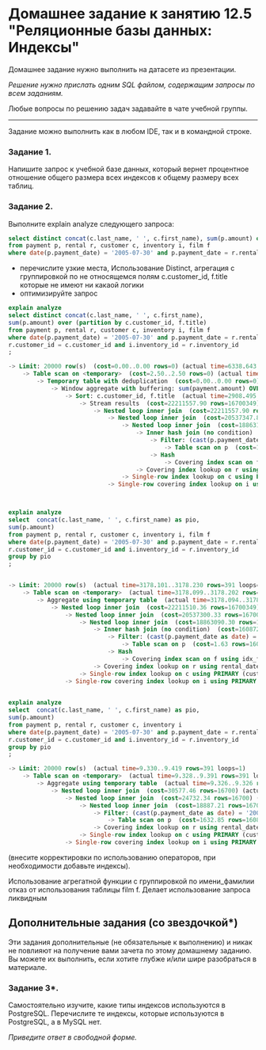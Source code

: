 # Домашнее задание к занятию 12.5 "Реляционные базы данных: Индексы"

Домашнее задание нужно выполнить на датасете из презентации.

*Решение нужно прислать одним SQL файлом, содержащим запросы по всем заданиям.*

Любые вопросы по решению задач задавайте в чате учебной группы.

---

Задание можно выполнить как в любом IDE, так и в командной строке.

### Задание 1.

Напишите запрос к учебной базе данных, который вернет процентное отношение общего размера всех индексов к общему размеру всех таблиц.

### Задание 2.

Выполните explain analyze следующего запроса:
```sql
select distinct concat(c.last_name, ' ', c.first_name), sum(p.amount) over (partition by c.customer_id, f.title)
from payment p, rental r, customer c, inventory i, film f
where date(p.payment_date) = '2005-07-30' and p.payment_date = r.rental_date and r.customer_id = c.customer_id and i.inventory_id = r.inventory_id
```
- перечислите узкие места, Использование Distinct, агрегация с группировкой по не относящемся полям c.customer_id, f.title которые не имеют ни какаой логики
- оптимизируйте запрос 

```sql
explain analyze
select distinct concat(c.last_name, ' ', c.first_name),
sum(p.amount) over (partition by c.customer_id, f.title)
from payment p, rental r, customer c, inventory i, film f
where date(p.payment_date) = '2005-07-30' and p.payment_date = r.rental_date and 
r.customer_id = c.customer_id and i.inventory_id = r.inventory_id
;

-> Limit: 20000 row(s)  (cost=0.00..0.00 rows=0) (actual time=6338.643..6338.735 rows=391 loops=1)
    -> Table scan on <temporary>  (cost=2.50..2.50 rows=0) (actual time=6338.640..6338.706 rows=391 loops=1)
        -> Temporary table with deduplication  (cost=0.00..0.00 rows=0) (actual time=6338.637..6338.637 rows=391 loops=1)
            -> Window aggregate with buffering: sum(payment.amount) OVER (PARTITION BY c.customer_id,f.title )   (actual time=2908.550..6118.442 rows=642000 loops=1)
                -> Sort: c.customer_id, f.title  (actual time=2908.495..2997.623 rows=642000 loops=1)
                    -> Stream results  (cost=22211557.90 rows=16700349) (actual time=0.421..2144.208 rows=642000 loops=1)
                        -> Nested loop inner join  (cost=22211557.90 rows=16700349) (actual time=0.415..1860.647 rows=642000 loops=1)
                            -> Nested loop inner join  (cost=20537347.88 rows=16700349) (actual time=0.411..1635.544 rows=642000 loops=1)
                                -> Nested loop inner join  (cost=18863137.85 rows=16700349) (actual time=0.404..1361.625 rows=642000 loops=1)
                                    -> Inner hash join (no condition)  (cost=1608774.80 rows=16086000) (actual time=0.391..65.670 rows=634000 loops=1)
                                        -> Filter: (cast(p.payment_date as date) = '2005-07-30')  (cost=1.68 rows=16086) (actual time=0.034..6.962 rows=634 loops=1)
                                            -> Table scan on p  (cost=1.68 rows=16086) (actual time=0.021..4.859 rows=16044 loops=1)
                                        -> Hash
                                            -> Covering index scan on f using idx_title  (cost=103.00 rows=1000) (actual time=0.049..0.262 rows=1000 loops=1)
                                    -> Covering index lookup on r using rental_date (rental_date=p.payment_date)  (cost=0.97 rows=1) (actual time=0.001..0.002 rows=1 loops=634000)
                                -> Single-row index lookup on c using PRIMARY (customer_id=r.customer_id)  (cost=0.00 rows=1) (actual time=0.000..0.000 rows=1 loops=642000)
                            -> Single-row covering index lookup on i using PRIMARY (inventory_id=r.inventory_id)  (cost=0.00 rows=1) (actual time=0.000..0.000 rows=1 loops=642000)



explain analyze
select  concat(c.last_name, ' ', c.first_name) as pio,
sum(p.amount)
from payment p, rental r, customer c, inventory i, film f
where date(p.payment_date) = '2005-07-30' and p.payment_date = r.rental_date and 
r.customer_id = c.customer_id and i.inventory_id = r.inventory_id
group by pio
;


-> Limit: 20000 row(s)  (actual time=3178.101..3178.230 rows=391 loops=1)
    -> Table scan on <temporary>  (actual time=3178.099..3178.202 rows=391 loops=1)
        -> Aggregate using temporary table  (actual time=3178.094..3178.094 rows=391 loops=1)
            -> Nested loop inner join  (cost=22211510.36 rows=16700349) (actual time=0.346..1878.471 rows=642000 loops=1)
                -> Nested loop inner join  (cost=20537300.33 rows=16700349) (actual time=0.342..1639.019 rows=642000 loops=1)
                    -> Nested loop inner join  (cost=18863090.30 rows=16700349) (actual time=0.334..1360.363 rows=642000 loops=1)
                        -> Inner hash join (no condition)  (cost=1608727.25 rows=16086000) (actual time=0.322..52.244 rows=634000 loops=1)
                            -> Filter: (cast(p.payment_date as date) = '2005-07-30')  (cost=1.63 rows=16086) (actual time=0.036..6.607 rows=634 loops=1)
                                -> Table scan on p  (cost=1.63 rows=16086) (actual time=0.024..4.688 rows=16044 loops=1)
                            -> Hash
                                -> Covering index scan on f using idx_fk_language_id  (cost=103.00 rows=1000) (actual time=0.037..0.206 rows=1000 loops=1)
                        -> Covering index lookup on r using rental_date (rental_date=p.payment_date)  (cost=0.97 rows=1) (actual time=0.001..0.002 rows=1 loops=634000)
                    -> Single-row index lookup on c using PRIMARY (customer_id=r.customer_id)  (cost=0.00 rows=1) (actual time=0.000..0.000 rows=1 loops=642000)
                -> Single-row covering index lookup on i using PRIMARY (inventory_id=r.inventory_id)  (cost=0.00 rows=1) (actual time=0.000..0.000 rows=1 loops=642000)

                
explain analyze
select  concat(c.last_name, ' ', c.first_name) as pio,
sum(p.amount)
from payment p, rental r, customer c, inventory i
where date(p.payment_date) = '2005-07-30' and p.payment_date = r.rental_date and 
r.customer_id = c.customer_id and i.inventory_id = r.inventory_id
group by pio
;                

-> Limit: 20000 row(s)  (actual time=9.330..9.419 rows=391 loops=1)
    -> Table scan on <temporary>  (actual time=9.328..9.391 rows=391 loops=1)
        -> Aggregate using temporary table  (actual time=9.326..9.326 rows=391 loops=1)
            -> Nested loop inner join  (cost=30577.46 rows=16700) (actual time=0.076..8.603 rows=642 loops=1)
                -> Nested loop inner join  (cost=24732.34 rows=16700) (actual time=0.073..7.794 rows=642 loops=1)
                    -> Nested loop inner join  (cost=18887.21 rows=16700) (actual time=0.065..7.097 rows=642 loops=1)
                        -> Filter: (cast(p.payment_date as date) = '2005-07-30')  (cost=1632.85 rows=16086) (actual time=0.051..5.628 rows=634 loops=1)
                            -> Table scan on p  (cost=1632.85 rows=16086) (actual time=0.039..4.176 rows=16044 loops=1)
                        -> Covering index lookup on r using rental_date (rental_date=p.payment_date)  (cost=0.97 rows=1) (actual time=0.001..0.002 rows=1 loops=634)
                    -> Single-row index lookup on c using PRIMARY (customer_id=r.customer_id)  (cost=0.25 rows=1) (actual time=0.001..0.001 rows=1 loops=642)
                -> Single-row covering index lookup on i using PRIMARY (inventory_id=r.inventory_id)  (cost=0.25 rows=1) (actual time=0.001..0.001 rows=1 loops=642)
```

(внесите корректировки по использованию операторов, при необходимости добавьте индексы). 

Использование агрегатной функции с группировкой по имени_фамилии 
отказ от использования таблицы film f. Делает использование запроса ликвидным

## Дополнительные задания (со звездочкой*)
Эти задания дополнительные (не обязательные к выполнению) и никак не повлияют на получение вами зачета по этому домашнему заданию. Вы можете их выполнить, если хотите глубже и/или шире разобраться в материале.

### Задание 3*.

Самостоятельно изучите, какие типы индексов используются в PostgreSQL. Перечислите те индексы, которые используются в PostgreSQL, а в MySQL нет.

*Приведите ответ в свободной форме.*
